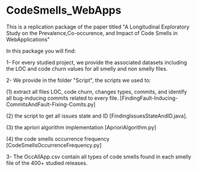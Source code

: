 # CodeSmells_WebApps

This is a replication package of the paper titled "A Longitudinal Exploratory Study on the Prevalence,Co-occurence, and Impact of Code Smells in WebApplications"

In this package you will find:

1- For every studied project, we provide the associated datasets including the LOC and code churn values for all smelly and non smelly files.

2- We provide in the folder "Script", the scripts we used to:

  (1) extract all files LOC, code churn, changes types, commits, and identify all bug-inducing commits related to every file. [FindingFault-Inducing-CommitsAndFault-Fixing-Comits.py]
  
  (2) the script to get all issues state and ID [FindingIssuesStateAndID.java].
  
  (3) the apriori algorithm implementation [AprioriAlgorithm.py]
  
  (4) the code smells occurrence frequency [CodeSmellsOccurrenceFrequency.py]

3- The OccAllApp.csv contain all types of code smells found in each smelly file of the 400+ studied releases.
